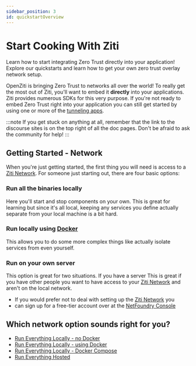 ```yaml
---
sidebar_position: 3
id: quickstartOverview
---
```

# Start Cooking With Ziti

Learn how to start integrating Zero Trust directly into your application! Explore our quickstarts and learn how to
get your own zero trust overlay network setup.

OpenZiti is bringing Zero Trust to networks all over the world! To really get the most out of Ziti, you'll want to embed
it **directly** into your applications. Ziti provides numerous SDKs for this very purpose. If you're not ready to embed
Zero Trust right into your application you can still get started by using one or more of the
[tunneling apps](/docs/core-concepts/clients/choose).

:::note
If you get stuck on anything at all, remember that the link to the discourse sites is on the top right of all the doc
pages. Don't be afraid to ask the community for help!
:::

## Getting Started - Network

When you're just getting started, the first thing you will need is access to a
[Ziti Network](/docs/introduction/). For someone just starting out, there are four basic options:

### Run all the binaries locally

Here you'll start and stop components on your own. This is great for learning but since it's all local, keeping any
services you define actually separate from your local machine is a bit hard.

### Run locally using [Docker](https://www.docker.com)

This allows you to do some more complex things like actually isolate services from even yourself.

### Run on your own server

This option is great for two situations. If you have a server This is great if you have other people you want to have
access to your [Ziti Network](/docs/introduction/) and aren't on the local network.
* If you would prefer not to deal with setting up the [Ziti Network](/docs/introduction/) you
* can sign up for a free-tier account over at the [NetFoundry Console](https://nfconsole.io/signup)

## Which network option sounds right for you?
* [Run Everything Locally - no Docker](./local-no-docker.md)
* [Run Everything Locally - using Docker](./local-with-docker.md)
* [Run Everything Locally - Docker Compose](./local-docker-compose.md)
* [Run Everything Hosted](./hosted.md)
